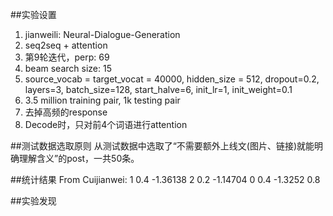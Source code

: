 ##实验设置
1. jianweili: Neural-Dialogue-Generation 
2. seq2seq + attention
3. 第9轮迭代，perp: 69
4. beam search size: 15
5. source_vocab = target_vocat = 40000, hidden_size = 512, dropout=0.2, layers=3, batch_size=128, start_halve=6, init_lr=1, init_weight=0.1
6. 3.5 million training pair, 1k testing pair
7. 去掉高频的response
8. Decode时，只对前4个词语进行attention

##测试数据选取原则
从测试数据中选取了“不需要额外上线文(图片、链接)就能明确理解含义”的post，一共50条。

##统计结果
From Cuijianwei:
1  0.4 -1.36138
2  0.2 -1.14704
0  0.4 -1.3252
0.8

##实验发现
